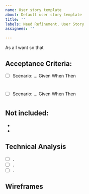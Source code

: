 ```yaml
---
name: User story template
about: Default user story template
title: ''
labels: Need Refinement, User Story
assignees: ''

---
```


As a 
I want 
so that 

## Acceptance Criteria:

- [ ] Scenario: ...
    Given
    When
    Then
#
- [ ] Scenario: ...
    Given
    When
    Then
#

## Not included:
-
-

## Technical Analysis
- [ ] .
- [ ] . 
- [ ] .

## Wireframes
